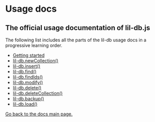 ﻿# Usage docs
## The official usage documentation of lil-db.js
The following list includes all the parts of the lil-db usage docs in a progressive learning order.

 - [Getting started](https://github.com/santiagomirantes/lil-db-docs/blob/main/Usage/GETTING_STARTED.md)
 - [lil-db.newCollection()](https://github.com/santiagomirantes/lil-db-docs/blob/main/Usage/newCollection.md)
 - [lil-db.insert()](https://github.com/santiagomirantes/lil-db-docs/blob/main/Usage/insert.md)
 - [lil-db.find()](https://github.com/santiagomirantes/lil-db-docs/blob/main/Usage/find.md)
 -  [lil-db.findIds()](https://github.com/santiagomirantes/lil-db-docs/blob/main/Usage/findIds.md)
 - [lil-db.modify()](https://github.com/santiagomirantes/lil-db-docs/blob/main/Usage/modify.md)
 - [lil-db.delete()](https://github.com/santiagomirantes/lil-db-docs/blob/main/Usage/delete.md)
 - [lil-db.deleteCollection()](https://github.com/santiagomirantes/lil-db-docs/blob/main/Usage/deleteCollection.md)
 - [lil-db.backup()](https://github.com/santiagomirantes/lil-db-docs/blob/main/Usage/backup.md)
 - [lil-db.load()](https://github.com/santiagomirantes/lil-db-docs/blob/main/Usage/load.md)

[Go back to the docs main page.](https://www.github.com/santiagomirantes/lil-db-docs/tree/main/)
